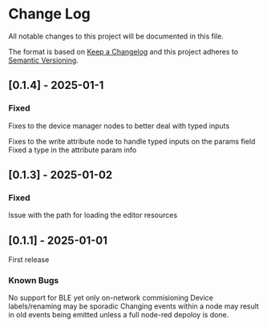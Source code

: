 # Change Log
All notable changes to this project will be documented in this file.
 
The format is based on [Keep a Changelog](http://keepachangelog.com/)
and this project adheres to [Semantic Versioning](http://semver.org/).

## [0.1.4] - 2025-01-1

### Fixed
Fixes to the device manager nodes to better deal with typed inputs

Fixes to the write attribute node to handle typed inputs on the params field
Fixed a type in the attribute param info

## [0.1.3] - 2025-01-02

### Fixed
Issue with the path for loading the editor resources

## [0.1.1] - 2025-01-01
First release

### Known Bugs
No support for BLE yet only on-network commisioning
Device labels/renaming may be sporadic
Changing events within a node may result in old events being emitted unless a full node-red depoloy is done.

